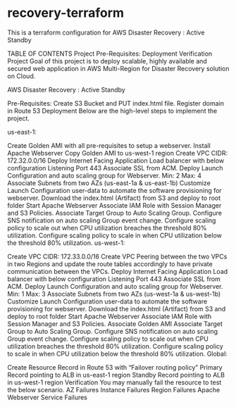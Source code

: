 # recovery-terraform

This is a terraform configuration for AWS Disaster Recovery : Active Standby

TABLE OF CONTENTS
Project
Pre-Requisites:
Deployment
Verification
Project
Goal of this project is to deploy scalable, highly available and secured web application in AWS Multi-Region for Disaster Recovery solution on Cloud.

AWS Disaster Recovery : Active Standby

Pre-Requisites:
Create S3 Bucket and PUT index.html file.
Register domain in Route 53
Deployment
Below are the high-level steps to implement the project.

us-east-1:

Create Golden AMI with all pre-requisites to setup a webserver.
Install Apache Webserver
Copy Golden AMI to us-west-1 region
Create VPC
CIDR: 172.32.0.0/16
Deploy Internet Facing Application Load balancer  with below configuration
Listening Port 443
Associate SSL from ACM.
Deploy Launch Configuration and auto scaling group for Webserver.
Min: 2
Max: 4
Associate Subnets from two AZs (us-east-1a & us-east-1b)
Customize Launch Configuration user-data to automate the software provisioning for webserver.
Download the index.html (Artifact) from S3 and deploy to root folder
Start Apache Webserver
Associate IAM Role with Session Manager and S3 Policies.
Associate Target Group to Auto Scaling Group.
Configure SNS notification on auto scaling Group event change.
Configure scaling policy to scale out when CPU utilization breaches the threshold 80% utilization.
Configure scaling policy to scale in when CPU utilization below the threshold 80% utilization.
us-west-1:

Create VPC
CIDR: 172.33.0.0/16
Create VPC Peering between the two VPCs in two Regions and update the route tables accordingly to have private communication between the VPCs.
Deploy Internet Facing Application Load balancer  with below configuration
Listening Port 443
Associate SSL from ACM.
Deploy Launch Configuration and auto scaling group for Webserver.
Min: 1
Max: 3
Associate Subnets from two AZs (us-west-1a & us-west-1b)
Customize Launch Configuration user-data to automate the software provisioning for webserver.
Download the index.html (Artifact) from S3 and deploy to root folder
Start Apache Webserver
Associate IAM Role with Session Manager and S3 Policies.
Associate Golden AMI
Associate Target Group to Auto Scaling Group.
Configure SNS notification on auto scaling Group event change.
Configure scaling policy to scale out when CPU utilization breaches the threshold 80% utilization.
Configure scaling policy to scale in when CPU utilization below the threshold 80% utilization.
Global:

Create  Resource Record in Route 53 with “Failover routing policy” 
Primary Record pointing to ALB in us-east-1 region
Standby Record pointing to ALB in us-west-1 region
Verification
You may manually fail the resource to test the below scenario.
AZ Failures
Instance Failures
Region Failures
Apache Webserver Service Failures
